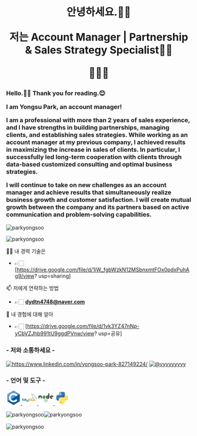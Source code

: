 <h1 align="center">안녕하세요.👋🏻
<p>저는 Account Manager | Partnership & Sales Strategy Specialist✍🏻</p>
<p>
   🧑🏻‍💻
</p>
</h1>
<h3 align="left">Hello.👋🏻 Thank you for reading.😊
<p>I am Yongsu Park, an account manager!</p>
  
I am a professional with more than 2 years of sales experience, and I have strengths in building partnerships, managing clients, and establishing sales strategies. 
While working as an account manager at my previous company, I achieved results in maximizing the increase in sales of clients. 
In particular, I successfully led long-term cooperation with clients through data-based customized consulting and optimal business strategies.

I will continue to take on new challenges as an account manager and achieve results that simultaneously realize business growth and customer satisfaction. 
I will create mutual growth between the company and its partners based on active communication and problem-solving capabilities.</h3>

<p align="left"> <img src="https://komarev.com/ghpvc/?username=parkyongsoo&label=Profile%20views&color=0e75b6&style=flat" alt="parkyongsoo" /> </p>
<p align="left"> <img src="https://komarev.com/ghpvc/? username=parkyongsoo&label=Profile%20views&color=0e75b6&style=flat" alt="parkyongsoo" /> </p>

👨‍💻 내 경력 기술은
- 👉🏻 [https://drive.google.com/file/d/1iW_fgbWzkN12MSbnxmtFOx0pdxPuhAg9/view? usp=sharing]

📫 저에게 연락하는 방법
- 👉🏻 **dydtn4748@naver.com**

📄 내 경험에 대해 알아
- 👉🏻 [https://drive.google.com/file/d/1vk3YZ47nNp-yCbVZJhb991tU9ggdPVnw/view? usp=공유]
</p>
<h3 align="left">- 저와 소통하세요 -</h3>
<p align="left">
<a href="https://linkedin.com/in/https://www.linkedin.com/in/yongsoo-park-827149224/" target="blank"><img align="center" src="https://raw.githubusercontent.com/rahuldkjain/github-profile-readme-generator/master/src/images/icons/Social/linked-in-alt.svg" alt="https://www.linkedin.com/in/yongsoo-park-827149224/" height="30" width="40" /></a>
<a href="https://instagram.com/@vyvyyyvyy" target="blank"><img align="center" src="https://raw.githubusercontent.com/rahuldkjain/github-profile-readme-generator/master/src/images/icons/Social/instagram.svg" alt="@vyvyyyvyy" height="30" width="40" /></a>
</p>

<h3 align="left">- 언어 및 도구 -</h3>
<p align="left"> <a href="https://www.cprogramming.com/" target="_blank" rel="noreferrer"> <img src="https://raw.githubusercontent.com/devicons/devicon/master/icons/c/c-original.svg" alt="c" width="40" height="40"/> </a> <a href="https://www.mysql.com/" target="_blank" rel="noreferrer"> <img src="https://raw.githubusercontent.com/devicons/devicon/master/icons/mysql/mysql-original-wordmark.svg" alt="mysql" width="40" height="40"/> </a> <a href="https://nodejs.org" target="_blank" rel="noreferrer"> <img src="https://raw.githubusercontent.com/devicons/devicon/master/icons/nodejs/nodejs-original-wordmark.svg" alt="nodejs" width="40" height="40"/> </a> <a href="https://www.python.org" target="_blank" rel="noreferrer"> <img src="https://raw.githubusercontent.com/devicons/devicon/master/icons/python/python-original.svg" alt="python" width="40" height="40"/> 
</a> 
</p>

<p><img align="left" src="https://github-readme-stats.vercel.app/api/top-langs?username=parkyongsoo&show_icons=true&locale=en&layout=compact" alt="parkyongsoo" />
</p>
<p>

</P>
<p>&nbsp;<img align="left" src="https://github-readme-stats.vercel.app/api?username=parkyongsoo&show_icons=true&locale=en" alt="parkyongsoo" /></p>

<p><img align="center" src="https://github-readme-streak-stats.herokuapp.com/?user=parkyongsoo&" alt="parkyongsoo" /></p>

